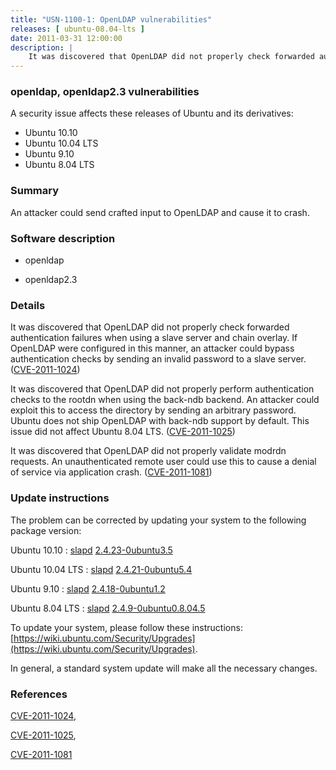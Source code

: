 ```yaml
---
title: "USN-1100-1: OpenLDAP vulnerabilities"
releases: [ ubuntu-08.04-lts ]
date: 2011-03-31 12:00:00
description: |
    It was discovered that OpenLDAP did not properly check forwarded authentication failures when using a slave server and chain overlay. If OpenLDAP were configured in this manner, an attacker could bypass authentication checks by sending an invalid password to a slave server. ([CVE-2011-1024](http://people.ubuntu.com/~ubuntu-security/cve/CVE-2011-1024))
--- 
```

 
### openldap, openldap2.3 vulnerabilities

A security issue affects these releases of Ubuntu and its derivatives:

* Ubuntu 10.10
* Ubuntu 10.04 LTS
* Ubuntu 9.10
* Ubuntu 8.04 LTS

### Summary

An attacker could send crafted input to OpenLDAP and cause it to crash. 

### Software description

* openldap 

* openldap2.3 

### Details

It was discovered that OpenLDAP did not properly check forwarded authentication failures when using a slave server and chain overlay. If OpenLDAP were configured in this manner, an attacker could bypass authentication checks by sending an invalid password to a slave server. ([CVE-2011-1024](http://people.ubuntu.com/~ubuntu-security/cve/CVE-2011-1024))

It was discovered that OpenLDAP did not properly perform authentication checks to the rootdn when using the back-ndb backend. An attacker could exploit this to access the directory by sending an arbitrary password. Ubuntu does not ship OpenLDAP with back-ndb support by default. This issue did not affect Ubuntu 8.04 LTS. ([CVE-2011-1025](http://people.ubuntu.com/~ubuntu-security/cve/CVE-2011-1025))

It was discovered that OpenLDAP did not properly validate modrdn requests. An unauthenticated remote user could use this to cause a denial of service via application crash. ([CVE-2011-1081](http://people.ubuntu.com/~ubuntu-security/cve/CVE-2011-1081)) 

### Update instructions

The problem can be corrected by updating your system to the following package version:

Ubuntu 10.10
 : [slapd](https://launchpad.net/ubuntu/+source/openldap) <span> [2.4.23-0ubuntu3.5](https://launchpad.net/ubuntu/+source/openldap/2.4.23-0ubuntu3.5) </span> 

Ubuntu 10.04 LTS
 : [slapd](https://launchpad.net/ubuntu/+source/openldap) <span> [2.4.21-0ubuntu5.4](https://launchpad.net/ubuntu/+source/openldap/2.4.21-0ubuntu5.4) </span> 

Ubuntu 9.10
 : [slapd](https://launchpad.net/ubuntu/+source/openldap) <span> [2.4.18-0ubuntu1.2](https://launchpad.net/ubuntu/+source/openldap/2.4.18-0ubuntu1.2) </span> 

Ubuntu 8.04 LTS
 : [slapd](https://launchpad.net/ubuntu/+source/openldap2.3) <span> [2.4.9-0ubuntu0.8.04.5](https://launchpad.net/ubuntu/+source/openldap2.3/2.4.9-0ubuntu0.8.04.5) </span> 

To update your system, please follow these instructions: [https://wiki.ubuntu.com/Security/Upgrades](https://wiki.ubuntu.com/Security/Upgrades).

In general, a standard system update will make all the necessary changes. 

### References

 [CVE-2011-1024](http://people.ubuntu.com/~ubuntu-security/cve/CVE-2011-1024), 

 [CVE-2011-1025](http://people.ubuntu.com/~ubuntu-security/cve/CVE-2011-1025), 

 [CVE-2011-1081](http://people.ubuntu.com/~ubuntu-security/cve/CVE-2011-1081)
 
